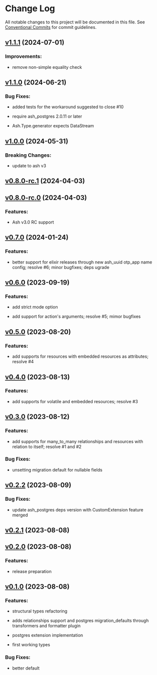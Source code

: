 # Change Log

All notable changes to this project will be documented in this file.
See [Conventional Commits](Https://conventionalcommits.org) for commit guidelines.

<!-- changelog -->

## [v1.1.1](https://github.com/zoonect-oss/ash_uuid/compare/v1.1.0...v1.1.1) (2024-07-01)




### Improvements:

* remove non-simple equality check

## [v1.1.0](https://github.com/zoonect-oss/ash_uuid/compare/v1.0.0...v1.1.0) (2024-06-21)




### Bug Fixes:

* added tests for the workaround suggested to close #10

* require ash_postgres 2.0.11 or later

* Ash.Type.generator expects DataStream

## [v1.0.0](https://github.com/zoonect-oss/ash_uuid/compare/v0.8.0-rc.1...v1.0.0) (2024-05-31)
### Breaking Changes:

* update to ash v3



## [v0.8.0-rc.1](https://github.com/zoonect-oss/ash_uuid/compare/v0.8.0-rc.0...v0.8.0-rc.1) (2024-04-03)




## [v0.8.0-rc.0](https://github.com/zoonect-oss/ash_uuid/compare/v0.7.0...v0.8.0-rc.0) (2024-04-03)




### Features:

* Ash v3.0 RC support

## [v0.7.0](https://github.com/zoonect-oss/ash_uuid/compare/v0.6.0...v0.7.0) (2024-01-24)




### Features:

* better support for elixir releases through new ash_uuid otp_app name config; resolve #6; minor bugfixes; deps ugrade

## [v0.6.0](https://github.com/zoonect-oss/ash_uuid/compare/v0.5.0...v0.6.0) (2023-09-19)




### Features:

* add strict mode option

* add support for action's arguments; resolve #5; mimor bugfixes

## [v0.5.0](https://github.com/zoonect-oss/ash_uuid/compare/v0.4.0...v0.5.0) (2023-08-20)




### Features:

* add supports for resources with embedded resources as attributes; resolve #4

## [v0.4.0](https://github.com/zoonect-oss/ash_uuid/compare/v0.3.0...v0.4.0) (2023-08-13)




### Features:

* add supports for volatile and embedded resources; resolve #3

## [v0.3.0](https://github.com/zoonect-oss/ash_uuid/compare/v0.2.2...v0.3.0) (2023-08-12)




### Features:

* add supports for many_to_many relationships and resources with relation to itself; resolve #1 and #2

### Bug Fixes:

* unsetting migration default for nullable fields

## [v0.2.2](https://github.com/zoonect-oss/ash_uuid/compare/v0.2.1...v0.2.2) (2023-08-09)




### Bug Fixes:

* update ash_postgres deps version with CustomExtension feature merged

## [v0.2.1](https://github.com/zoonect-oss/ash_uuid/compare/v0.2.0...v0.2.1) (2023-08-08)




## [v0.2.0](https://github.com/zoonect-oss/ash_uuid/compare/v0.1.0...v0.2.0) (2023-08-08)




### Features:

* release preparation

## [v0.1.0](https://github.com/zoonect-oss/ash_uuid/compare/v0.1.0...v0.1.0) (2023-08-08)




### Features:

* structural types refactoring

* adds relationships support and postgres migration_defaults through transformers and formatter plugin

* postgres extension implementation

* first working types

### Bug Fixes:

* better default
